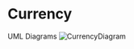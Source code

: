 # Currency
UML Diagrams
![CurrencyDiagram](https://user-images.githubusercontent.com/64085193/217041722-88417257-ad45-486e-97b7-11b103161d4a.png)
